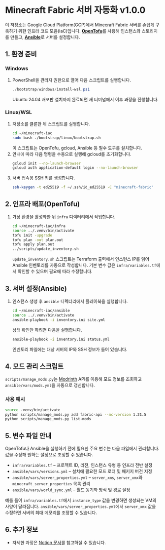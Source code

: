 # Minecraft Fabric 서버 자동화 v1.0.0

이 저장소는 Google Cloud Platform(GCP)에서 Minecraft Fabric 서버를 손쉽게 구축하기 위한 인프라 코드 모음(IaC)입니다. 
[**OpenTofu**](https://opentofu.org/)를 사용해 인스턴스와 스토리지를 만들고, [**Ansible**](https://docs.ansible.com/)로 서버를 설정합니다.

## 1. 환경 준비

### Windows
1. PowerShell을 관리자 권한으로 열어 다음 스크립트를 실행합니다.
   ```powershell
   ./bootstrap/windows/install-wsl.ps1
   ```
   Ubuntu 24.04 배포판 설치까지 완료되면 새 터미널에서 이후 과정을 진행합니다.

### Linux/WSL
1. 저장소를 클론한 뒤 스크립트를 실행합니다.
   ```bash
   cd ~/minecraft-iac
   sudo bash ./bootstrap/linux/bootstrap.sh
   ```
   이 스크립트는 OpenTofu, gcloud, Ansible 등 필수 도구를 설치합니다.
2. 안내에 따라 다음 명령을 수동으로 실행해 gcloud를 초기화합니다.
   ```bash
   gcloud init --no-launch-browser
   gcloud auth application-default login --no-launch-browser
   ```
3. 서버 접속용 SSH 키를 생성합니다.
   ```bash
   ssh-keygen -t ed25519 -f ~/.ssh/id_ed25519 -C "minecraft-fabric"
   ```

## 2. 인프라 배포(OpenTofu)
1. 가상 환경을 활성화한 뒤 `infra` 디렉터리에서 작업합니다.
   ```bash
   cd ~/minecraft-iac/infra
   source ../.venv/bin/activate
   tofu init -upgrade
   tofu plan -out plan.out
   tofu apply plan.out
   ../scripts/update_inventory.sh
   ```
   `update_inventory.sh` 스크립트는 Terraform 출력에서 인스턴스 IP를 읽어 Ansible 인벤토리를 자동으로 작성합니다.
   기본 변수 값은 `infra/variables.tf`에서 확인할 수 있으며 필요에 따라 수정합니다.

## 3. 서버 설정(Ansible)
1. 인스턴스 생성 후 `ansible` 디렉터리에서 플레이북을 실행합니다.
   ```bash
   cd ~/minecraft-iac/ansible
   source ../.venv/bin/activate
   ansible-playbook -i inventory.ini site.yml
   ```
   상태 확인만 하려면 다음을 실행합니다.
   ```bash
   ansible-playbook -i inventory.ini status.yml
   ```
   인벤토리 파일에는 대상 서버의 IP와 SSH 정보가 들어 있습니다.

## 4. 모드 관리 스크립트
`scripts/manage_mods.py`는 [Modrinth](https://modrinth.com) API를 이용해 모드 정보를 조회하고 `ansible/vars/mods.yml`을 자동으로 갱신합니다.

### 사용 예시
```bash
source .venv/bin/activate
python scripts/manage_mods.py add fabric-api --mc-version 1.21.5
python scripts/manage_mods.py list-mods
```

## 5. 변수 파일 안내
OpenTofu나 Ansible을 실행하기 전에 필요한 주요 변수는 다음 파일에서 관리합니다. 값을 수정해 원하는 설정으로 조정할 수 있습니다.

- `infra/variables.tf` – 프로젝트 ID, 리전, 인스턴스 유형 등 인프라 전반 설정
- `ansible/vars/versions.yml` – 설치에 필요한 모드 로더 및 패키지 버전 지정
- `ansible/vars/server_properties.yml` – `server_xms`, `server_xmx`와 `minecraft_server_properties` 목록 관리
- `ansible/vars/world_sync.yml` – 월드 동기화 방식 및 경로 설정

예를 들어 `infra/variables.tf`에서 `instance_type` 값을 변경하면 생성되는 VM의 사양이 달라집니다. `ansible/vars/server_properties.yml`에서 `server_xmx` 값을 수정하면 서버의 최대 메모리를 조정할 수 있습니다.

## 6. 추가 정보
- 자세한 과정은 [Notion 문서](https://www.notion.so/MC-2241afe72e6980da8b2ac86e0bcf270e)를 참고하실 수 있습니다.
